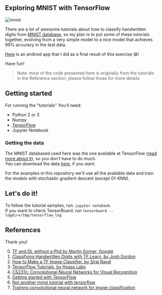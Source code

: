 ## Exploring MNIST with TensorFlow

![mnist](http://rodrigob.github.io/are_we_there_yet/build/images/mnist.png?1363085077)

There are a lot of awesome tutorials about how to classify handwritten
digits from [MNIST database](http://yann.lecun.com/exdb/mnist/),
so my plan is to put some of these tutorials together,
evolving from a very simple model to a nice model that achieves
99% accuracy in the test data.  

[Here](https://github.com/mari-linhares/mnist-android-tensorflow) is an
android app that I did as a final result of this exercise :smile:!

Have fun!

> Note: most of the code presented here is originally from the tutorials in the Reference
  section, please follow those for more details

## Getting started

For running the "tutorials" You'll need:

* Python 2 or 3
* Numpy
* [TensorFlow](https://www.tensorflow.org/install/)
* Jupyter Notebook

### Getting the data

The MNIST databased used here was the one available at TensorFlow
([read more about it](https://www.tensorflow.org/get_started/mnist/beginners)),
so you don't have to do much.  
You can download the data [here](http://yann.lecun.com/exdb/mnist/), if
you want.

For the examples in this repository we'll use all the available
data and train the models with stochastic gradient descent (except 01-KNN).

## Let's do it!

To follow the tutorial samples, run: `jupyter notebook`.  
If you want to check TensorBoard: run `tensorboard --logdir=/tmp/tensorflow_log`

## References

Thank you!

0. [TF and DL without a Phd by Martin Gorner, Google](https://codelabs.developers.google.com/codelabs/cloud-tensorflow-mnist/#0)  
1. [Classifying Handwritten Digits with TF.Learn, by Josh Gordon](https://www.youtube.com/watch?v=Gj0iyo265bc&list=PLOU2XLYxmsIIuiBfYad6rFYQU_jL2ryal&index=1)  
2. [How to Make a TF Image Classifier, by Siraj Raval](https://github.com/llSourcell/How_to_make_a_tensorflow_image_classifier_LIVE)
3. [TensorFlow Tutorials, by Hvass Labs ](https://github.com/Hvass-Labs/TensorFlow-Tutorials)
4. [CS231n: Convolutional Neural Networks for Visual Recognition](http://cs231n.github.io/)
5. [Getting started with TensorFlow](https://www.tensorflow.org/get_started/get_started)
6. [Not another mnist tutorial with tensorflow](https://www.oreilly.com/learning/not-another-mnist-tutorial-with-tensorflow)
7. [Training convolutional neural network for image classification](http://cv-tricks.com/tensorflow-tutorial/training-convolutional-neural-network-for-image-classification/)
